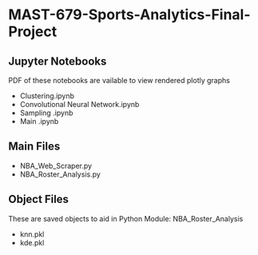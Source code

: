 # MAST-679-Sports-Analytics-Final-Project

## Jupyter Notebooks

PDF of these notebooks are vailable to view rendered plotly graphs


- Clustering.ipynb
- Convolutional Neural Network.ipynb
- Sampling .ipynb
- Main .ipynb 

## Main Files

- NBA_Web_Scraper.py
- NBA_Roster_Analysis.py

## Object Files

These are saved objects to aid in Python Module: NBA_Roster_Analysis

- knn.pkl
- kde.pkl

